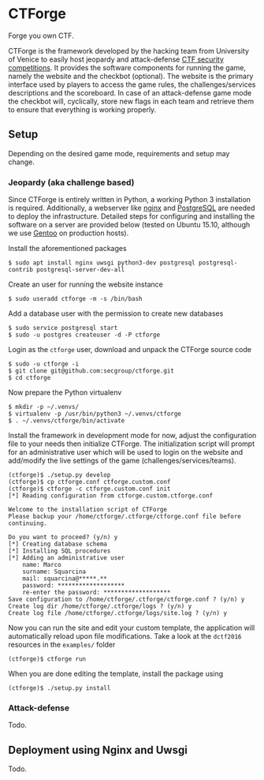 CTForge
=======
Forge you own CTF.

CTForge is the framework developed by the hacking team from University of Venice to easily host jeopardy and attack-defense [CTF security competitions](https://ctftime.org/ctf-wtf/). It provides the software components for running the game, namely the website and the checkbot (optional). The website is the primary interface used by players to access the game rules, the challenges/services descriptions and the scoreboard. In case of an attack-defense game mode the checkbot will, cyclically, store new flags in each team and retrieve them to ensure that everything is working properly.

Setup
-----
Depending on the desired game mode, requirements and setup may change.

### Jeopardy (aka challenge based)
Since CTForge is entirely written in Python, a working Python 3 installation is required. Additionally, a webserver like [nginx](http://nginx.org/) and [PostgreSQL](http://www.postgresql.org/) are needed to deploy the infrastructure. Detailed steps for configuring and installing the software on a server are provided below (tested on Ubuntu 15.10, although we use [Gentoo](https://wiki.gentoo.org/wiki/Hardened_Gentoo) on production hosts).

Install the aforementioned packages

    $ sudo apt install nginx uwsgi python3-dev postgresql postgresql-contrib postgresql-server-dev-all

Create an user for running the website instance

    $ sudo useradd ctforge -m -s /bin/bash

Add a database user with the permission to create new databases

    $ sudo service postgresql start
    $ sudo -u postgres createuser -d -P ctforge

Login as the `ctforge` user, download and unpack the CTForge source code

    $ sudo -u ctforge -i
    $ git clone git@github.com:secgroup/ctforge.git
    $ cd ctforge

Now prepare the Python virtualenv
 
    $ mkdir -p ~/.venvs/
    $ virtualenv -p /usr/bin/python3 ~/.venvs/ctforge
    $ . ~/.venvs/ctforge/bin/activate

Install the framework in development mode for now, adjust the configuration file to your needs then initialize CTForge. The initialization script will prompt for an administrative user which will be used to login on the website and add/modify the live settings of the game (challenges/services/teams).

    (ctforge)$ ./setup.py develop
    (ctforge)$ cp ctforge.conf ctforge.custom.conf
    (ctforge)$ ctforge -c ctforge.custom.conf init
    [*] Reading configuration from ctforge.custom.ctforge.conf

    Welcome to the installation script of CTForge
    Please backup your /home/ctforge/.ctforge/ctforge.conf file before continuing.

    Do you want to proceed? (y/n) y
    [*] Creating database schema
    [*] Installing SQL procedures
    [*] Adding an administrative user
        name: Marco
        surname: Squarcina
        mail: squarcina@*****.**
        password: *******************
        re-enter the password: *******************
    Save configuration to /home/ctforge/.ctforge/ctforge.conf ? (y/n) y
    Create log dir /home/ctforge/.ctforge/logs ? (y/n) y
    Create log file /home/ctforge/.ctforge/logs/site.log ? (y/n) y

Now you can run the site and edit your custom template, the application will automatically reload upon file modifications. Take a look at the `dctf2016` resources in the `examples/` folder

    (ctforge)$ ctforge run

When you are done editing the template, install the package using

    (ctforge)$ ./setup.py install


### Attack-defense
Todo.

Deployment using Nginx and Uwsgi
--------------------------------
Todo.
